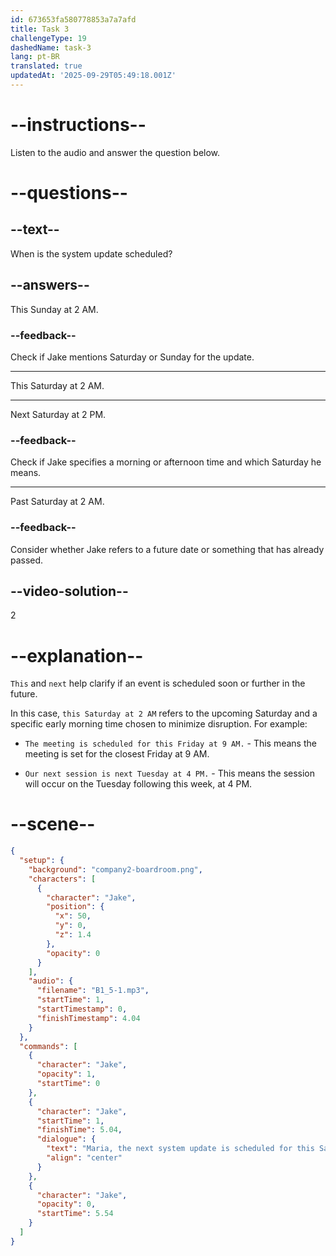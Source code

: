 ```yaml
---
id: 673653fa580778853a7a7afd
title: Task 3
challengeType: 19
dashedName: task-3
lang: pt-BR
translated: true
updatedAt: '2025-09-29T05:49:18.001Z'
---
```

<!-- (Audio) Jake: Maria, the next system update is scheduled for this Saturday at 2 AM. -->

# --instructions--

Listen to the audio and answer the question below.

# --questions--

## --text--

When is the system update scheduled?

## --answers--

This Sunday at 2 AM.

### --feedback--

Check if Jake mentions Saturday or Sunday for the update.

---

This Saturday at 2 AM.

---

Next Saturday at 2 PM.

### --feedback--

Check if Jake specifies a morning or afternoon time and which Saturday he means.

---

Past Saturday at 2 AM.

### --feedback--

Consider whether Jake refers to a future date or something that has already passed.

## --video-solution--

2

# --explanation--

`This` and `next` help clarify if an event is scheduled soon or further in the future. 

In this case, `this Saturday at 2 AM` refers to the upcoming Saturday and a specific early morning time chosen to minimize disruption. For example:

- `The meeting is scheduled for this Friday at 9 AM.` - This means the meeting is set for the closest Friday at 9 AM.

- `Our next session is next Tuesday at 4 PM.` - This means the session will occur on the Tuesday following this week, at 4 PM.

# --scene--

```json
{
  "setup": {
    "background": "company2-boardroom.png",
    "characters": [
      {
        "character": "Jake",
        "position": {
          "x": 50,
          "y": 0,
          "z": 1.4
        },
        "opacity": 0
      }
    ],
    "audio": {
      "filename": "B1_5-1.mp3",
      "startTime": 1,
      "startTimestamp": 0,
      "finishTimestamp": 4.04
    }
  },
  "commands": [
    {
      "character": "Jake",
      "opacity": 1,
      "startTime": 0
    },
    {
      "character": "Jake",
      "startTime": 1,
      "finishTime": 5.04,
      "dialogue": {
        "text": "Maria, the next system update is scheduled for this Saturday at 2am.",
        "align": "center"
      }
    },
    {
      "character": "Jake",
      "opacity": 0,
      "startTime": 5.54
    }
  ]
}
```
